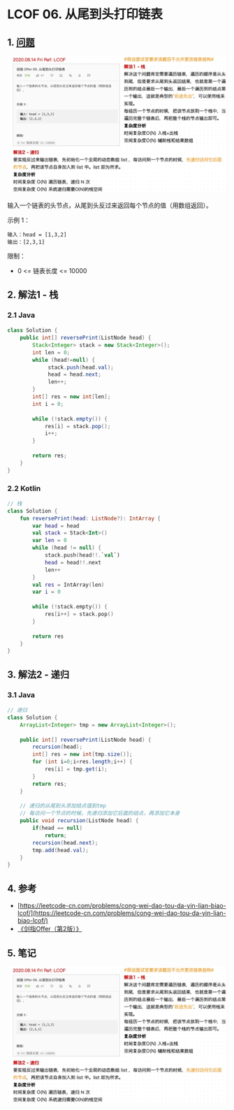 # LCOF 06. 从尾到头打印链表

## 1. [问题](https://leetcode-cn.com/problems/cong-wei-dao-tou-da-yin-lian-biao-lcof/)

![](<../../../.gitbook/assets/image (19).png>)

输入一个链表的头节点，从尾到头反过来返回每个节点的值（用数组返回）。

示例 1：

```
输入：head = [1,3,2]
输出：[2,3,1]
```

限制：

* 0 <= 链表长度 <= 10000

## 2. 解法1 - 栈

### 2.1 Java

```java
class Solution {
    public int[] reversePrint(ListNode head) {
        Stack<Integer> stack = new Stack<Integer>();
        int len = 0;
        while (head!=null) {
             stack.push(head.val);
             head = head.next;
             len++;
        }
        int[] res = new int[len];
        int i = 0;

        while (!stack.empty()) {
            res[i] = stack.pop();
            i++;
        }

        return res;
    }
}
```

### 2.2 Kotlin

```kotlin
// 栈
class Solution {
    fun reversePrint(head: ListNode?): IntArray {
        var head = head
        val stack = Stack<Int>()
        var len = 0
        while (head != null) {
            stack.push(head!!.`val`)
            head = head!!.next
            len++
        }
        val res = IntArray(len)
        var i = 0

        while (!stack.empty()) {
            res[i++] = stack.pop()
        }

        return res
    }
}
```

## 3. 解法2 - 递归

### 3.1 Java

```java
// 递归
class Solution {
    ArrayList<Integer> tmp = new ArrayList<Integer>();

    public int[] reversePrint(ListNode head) {
        recursion(head);
        int[] res = new int[tmp.size()];
        for (int i=0;i<res.length;i++) {
            res[i] = tmp.get(i);
        }
        return res;
    }

    // 递归的从尾到头添加结点值到tmp
    // 每访问一个节点的时候，先递归添加它后面的结点，再添加它本身
    public void recursion(ListNode head) {
        if(head == null)
            return;
        recursion(head.next);
        tmp.add(head.val);
    }
}
```

## 4. 参考

* [https://leetcode-cn.com/problems/cong-wei-dao-tou-da-yin-lian-biao-lcof/](https://leetcode-cn.com/problems/cong-wei-dao-tou-da-yin-lian-biao-lcof/)
* [《剑指Offer（第2版）》](https://book.douban.com/subject/27008702/)

## 5. 笔记

![](<../../../.gitbook/assets/image (17).png>)
